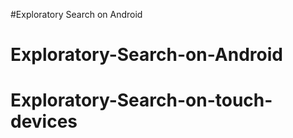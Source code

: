 #Exploratory Search on Android
# Exploratory-Search-on-Android
# Exploratory-Search-on-touch-devices
